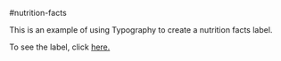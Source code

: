 #nutrition-facts

This is an example of using Typography to create a nutrition facts label.

To see the label, click <a href=https://claudebaxter.github.io/free-code-camp-progress/nutrition-facts/index.html title="Nutrition Facts"> here.</a>
